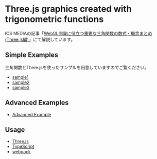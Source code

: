 # Three.js graphics created with trigonometric functions

ICS MEDIAの記事「[WebGL開発に役立つ重要な三角関数の数式・概念まとめ (Three.js編)](https://ics.media/entry/10657)」にて解説しています。

## Simple Examples

三角関数とThree.jsを使ったサンプルを用意していますのでご覧ください。

-   [sample1](https://ics-creative.github.io/160106_threejs_trigonometric/sample1/)
-   [sample2](https://ics-creative.github.io/160106_threejs_trigonometric/sample2/)
-   [sample3](https://ics-creative.github.io/160106_threejs_trigonometric/sample3/)

## Advanced Examples

-   [Advanced Example](https://ics-creative.github.io/160106_threejs_trigonometric/demo/build/)

## Usage

- [Three.js](http://threejs.org/)
- [TypeScript](https://www.typescriptlang.org/)
- [webpack](https://webpack.js.org/)
